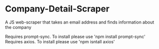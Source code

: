 # Company-Detail-Scraper
A JS web-scraper that takes an email address and finds information about the company

Requires prompt-sync. To install please use 'npm install prompt-sync'
Requires axios. To install please use 'npm isntall axios'
